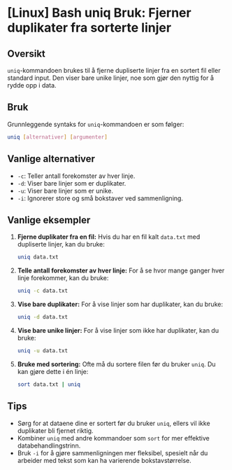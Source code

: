 # [Linux] Bash uniq Bruk: Fjerner duplikater fra sorterte linjer

## Oversikt
`uniq`-kommandoen brukes til å fjerne dupliserte linjer fra en sortert fil eller standard input. Den viser bare unike linjer, noe som gjør den nyttig for å rydde opp i data.

## Bruk
Grunnleggende syntaks for `uniq`-kommandoen er som følger:

```bash
uniq [alternativer] [argumenter]
```

## Vanlige alternativer
- `-c`: Teller antall forekomster av hver linje.
- `-d`: Viser bare linjer som er duplikater.
- `-u`: Viser bare linjer som er unike.
- `-i`: Ignorerer store og små bokstaver ved sammenligning.

## Vanlige eksempler

1. **Fjerne duplikater fra en fil:**
   Hvis du har en fil kalt `data.txt` med dupliserte linjer, kan du bruke:
   ```bash
   uniq data.txt
   ```

2. **Telle antall forekomster av hver linje:**
   For å se hvor mange ganger hver linje forekommer, kan du bruke:
   ```bash
   uniq -c data.txt
   ```

3. **Vise bare duplikater:**
   For å vise linjer som har duplikater, kan du bruke:
   ```bash
   uniq -d data.txt
   ```

4. **Vise bare unike linjer:**
   For å vise linjer som ikke har duplikater, kan du bruke:
   ```bash
   uniq -u data.txt
   ```

5. **Bruke med sortering:**
   Ofte må du sortere filen før du bruker `uniq`. Du kan gjøre dette i én linje:
   ```bash
   sort data.txt | uniq
   ```

## Tips
- Sørg for at dataene dine er sortert før du bruker `uniq`, ellers vil ikke duplikater bli fjernet riktig.
- Kombiner `uniq` med andre kommandoer som `sort` for mer effektive databehandlingstrinn.
- Bruk `-i` for å gjøre sammenligningen mer fleksibel, spesielt når du arbeider med tekst som kan ha varierende bokstavstørrelse.